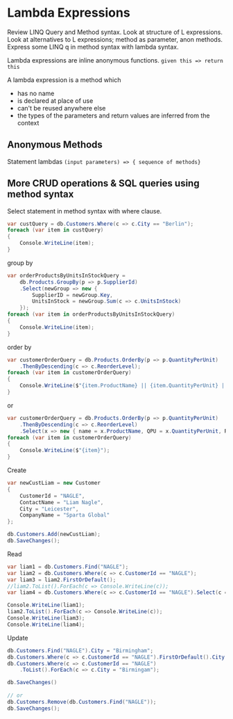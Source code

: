 # Lambda Expressions

Review LINQ Query and Method syntax. Look at structure of L expressions. Look at alternatives to L expressions; method as parameter, anon methods. Express some LINQ q in method syntax with lambda syntax.

Lambda expressions are inline anonymous functions. `given this => return this`

A lambda expression is a method which

* has no name
* is declared at place of use
* can't be reused anywhere else
* the types of the parameters and return values are inferred from the context

## Anonymous Methods

Statement lambdas `(input parameters) => { sequence of methods}`

## More CRUD operations & SQL queries using method syntax

Select statement in method syntax with where clause.

```c#
var custQuery = db.Customers.Where(c => c.City == "Berlin");
foreach (var item in custQuery)
{
    Console.WriteLine(item);
}
```

group by

```c#
var orderProductsByUnitsInStockQuery =
    db.Products.GroupBy(p => p.SupplierId)
    .Select(newGroup => new { 
        SupplierID = newGroup.Key,
        UnitsInStock = newGroup.Sum(c => c.UnitsInStock)
    });
foreach (var item in orderProductsByUnitsInStockQuery)
{
    Console.WriteLine(item);
}
```

order by

```c#
var customerOrderQuery = db.Products.OrderBy(p => p.QuantityPerUnit)
    .ThenByDescending(c => c.ReorderLevel);
foreach (var item in customerOrderQuery)
{
    Console.WriteLine($"{item.ProductName} || {item.QuantityPerUnit} || {item.ReorderLevel}");
}
```

or

```c#
var customerOrderQuery = db.Products.OrderBy(p => p.QuantityPerUnit)
    .ThenByDescending(c => c.ReorderLevel)
    .Select(x => new { name = x.ProductName, QPU = x.QuantityPerUnit, ReorderLevel = x.ReorderLevel });
foreach (var item in customerOrderQuery)
{
    Console.WriteLine($"{item}");
}
```

Create

```c#
var newCustLiam = new Customer
{
    CustomerId = "NAGLE",
    ContactName = "Liam Nagle",
    City = "Leicester",
    CompanyName = "Sparta Global"
};

db.Customers.Add(newCustLiam);
db.SaveChanges();
```

Read

```c#
var liam1 = db.Customers.Find("NAGLE");
var liam2 = db.Customers.Where(c => c.CustomerId == "NAGLE");
var liam3 = liam2.FirstOrDefault();
//liam2.ToList().ForEach(c => Console.WriteLine(c));
var liam4 = db.Customers.Where(c => c.CustomerId == "NAGLE").Select(c => c).FirstOrDefault();

Console.WriteLine(liam1);
liam2.ToList().ForEach(c => Console.WriteLine(c));
Console.WriteLine(liam3);
Console.WriteLine(liam4);
```

Update

```c#
db.Customers.Find("NAGLE").City = "Birmingham";
db.Customers.Where(c => c.CustomerId == "NAGLE").FirstOrDefault().City = "Birmingham";
db.Customers.Where(c => c.CustomerId == "NAGLE")
    .ToList().ForEach(c => c.City = "Birmingam");

db.SaveChanges()
    
// or
db.Customers.Remove(db.Customers.Find("NAGLE"));
db.SaveChanges();
```

